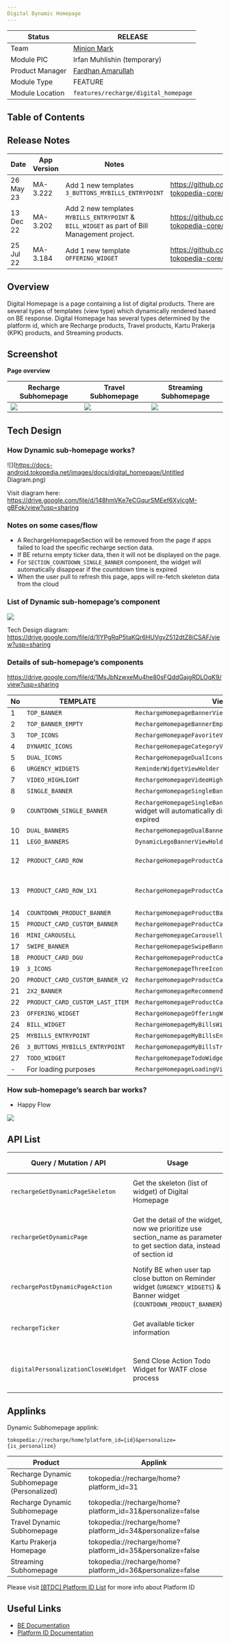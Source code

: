 ```yaml
---
Digital Dynamic Homepage
---
```

<!--left header table-->
| **Status** | <!--start status:GREEN-->RELEASE<!--end status--> |
| --- | --- |
| Team | [Minion Mark](https://tokopedia.atlassian.net/people/team/54372146-8afa-46e4-8de3-783c53a0cc3b) |
| Module PIC | Irfan Muhlishin (temporary) |
| Product Manager | [Fardhan Amarullah](https://tokopedia.atlassian.net/wiki/people/5e13b89c0242870e996f0490?ref=confluence)  |
| Module Type | <!--start status:YELLOW-->FEATURE<!--end status--> |
| Module Location | `features/recharge/digital_homepage` |

## Table of Contents

<!--toc-->

## Release Notes

<!--left header table-->
| **Date**  | **App Version** | Notes                                                                                        | PR                                                               |
|-----------|-----------------|----------------------------------------------------------------------------------------------|------------------------------------------------------------------|
| 26 May 23 | MA-3.222        | Add 1 new templates `3_BUTTONS_MYBILLS_ENTRYPOINT`                                           | <https://github.com/tokopedia/android-tokopedia-core/pull/33081> |
| 13 Dec 22 | MA-3.202        | Add 2 new templates `MYBILLS_ENTRYPOINT` & `BILL_WIDGET` as part of Bill Management project. | <https://github.com/tokopedia/android-tokopedia-core/pull/30695> |
| 25 Jul 22 | MA-3.184        | Add 1 new template `OFFERING_WIDGET`                                                         |  <https://github.com/tokopedia/android-tokopedia-core/pull/27369> |

## Overview

Digital Homepage is a page containing a list of digital products. There are several types of templates (view type) which dynamically rendered based on BE response. Digital Homepage has several types determined by the platform id, which are Recharge products, Travel products, Kartu Prakerja (KPK) products, and Streaming products.

## Screenshot

**Page overview**



| Recharge Subhomepage | Travel Subhomepage | Streaming Subhomepage |
| --- | --- | --- |
| ![](https://docs-android.tokopedia.net/images/docs/digital_homepage/Screenshot_20230111_085119.png)<br/> | ![](https://docs-android.tokopedia.net/images/docs/digital_homepage/Screenshot_20230111_085032.png)<br/> | ![](https://docs-android.tokopedia.net/images/docs/digital_homepage/Screenshot_20230111_085507.png)<br/> |

## Tech Design

### How Dynamic sub-homepage works?

![](https://docs-android.tokopedia.net/images/docs/digital_homepage/Untitled Diagram.png)

Visit diagram here: <https://drive.google.com/file/d/148hmVKe7eCGqurSMEef6XyIcgM-gBFok/view?usp=sharing> 

### **Notes on some cases/flow**

- A RechargeHomepageSection will be removed from the page if apps failed to load the specific recharge section data.
- If BE returns empty ticker data, then it will not be displayed on the page.
- For `SECTION_COUNTDOWN_SINGLE_BANNER` component, the widget will automatically disappear if the countdown time is expired
- When the user pull to refresh this page, apps will re-fetch skeleton data from the cloud

### List of Dynamic sub-homepage’s component

![](https://docs-android.tokopedia.net/images/docs/digital_homepage/image-20210112-045934.png)

Tech Design diagram: <https://drive.google.com/file/d/1IYPgRqP5taKQr6HUVgvZ512dtZ8iCSAF/view?usp=sharing> 

### Details of sub-homepage’s components

<https://drive.google.com/file/d/1MsJbNzwxeMu4he80sFQddGajgRDLOqK9/view?usp=sharing> 



| **No** | **TEMPLATE** | **ViewHolder** | **Screenshot** |
| --- | --- | --- | --- |
| 1 | `TOP_BANNER` | `RechargeHomepageBannerViewHolder` | ![](https://docs-android.tokopedia.net/images/docs/digital_homepage/image-20210520-100242.png)<br/> |
| 2 | `TOP_BANNER_EMPTY` | `RechargeHomepageBannerEmptyViewHolder` | ![](https://docs-android.tokopedia.net/images/docs/digital_homepage/image-20210520-100950.png)<br/> |
| 3 | `TOP_ICONS` | `RechargeHomepageFavoriteViewHolder` | ![](https://docs-android.tokopedia.net/images/docs/digital_homepage/image-20210520-093244.png)<br/> |
| 4 | `DYNAMIC_ICONS` | `RechargeHomepageCategoryViewHolder` | ![](https://docs-android.tokopedia.net/images/docs/digital_homepage/image-20210520-093256.png)<br/> |
| 5 | `DUAL_ICONS` | `RechargeHomepageDualIconsViewHolder` | ![](https://docs-android.tokopedia.net/images/docs/digital_homepage/image-20210520-093748.png)<br/> |
| 6 | `URGENCY_WIDGETS` | `ReminderWidgetViewHolder` | ![](https://docs-android.tokopedia.net/images/docs/digital_homepage/image-20210520-114955.png)<br/> |
| 7 | `VIDEO_HIGHLIGHT` | `RechargeHomepageVideoHighlightViewHolder` | ![](https://docs-android.tokopedia.net/images/docs/digital_homepage/image-20210520-102120.png)<br/> |
| 8 | `SINGLE_BANNER` | `RechargeHomepageSingleBannerViewHolder` | ![](https://docs-android.tokopedia.net/images/docs/digital_homepage/image-20210520-103143.png)<br/> |
| 9 | `COUNTDOWN_SINGLE_BANNER` | `RechargeHomepageSingleBannerViewHolder`notes: - the widget will automatically disappear if the countdown time is expired<br/> | ![](https://docs-android.tokopedia.net/images/docs/digital_homepage/image-20210520-103143.png)<br/> |
| 10 | `DUAL_BANNERS` | `RechargeHomepageDualBannerViewHolder` | ![](https://docs-android.tokopedia.net/images/docs/digital_homepage/image-20210520-103507.png)<br/> |
| 11 | `LEGO_BANNERS` | `DynamicLegoBannerViewHolder` | ![](https://docs-android.tokopedia.net/images/docs/digital_homepage/image-20210520-115450.png)<br/> |
| 12 | `PRODUCT_CARD_ROW` | `RechargeHomepageProductCardsViewHolder` | ![](https://docs-android.tokopedia.net/images/docs/digital_homepage/image-20210520-104103.png)<br/>New UI in v.3.131 above:![](https://docs-android.tokopedia.net/images/docs/digital_homepage/image-20210623-110014.png)<br/> |
| 13 | `PRODUCT_CARD_ROW_1X1` | `RechargeHomepageProductCardsViewHolder` | ![](https://docs-android.tokopedia.net/images/docs/digital_homepage/image-20210623-110034.png)<br/>using the same view holder with `PRODUCT_CARD_ROW` |
| 14 | `COUNTDOWN_PRODUCT_BANNER` | `RechargeHomepageProductBannerViewHolder` | ![](https://docs-android.tokopedia.net/images/docs/digital_homepage/image-20210520-105628.png)<br/> |
| 15 | `PRODUCT_CARD_CUSTOM_BANNER` | `RechargeHomepageProductCardCustomBannerViewHolder` | ![](https://docs-android.tokopedia.net/images/docs/digital_homepage/image-20210520-110848.png)<br/> |
| 16 | `MINI_CAROUSELL` | `RechargeHomepageCarousellViewHolder` | ![](https://docs-android.tokopedia.net/images/docs/digital_homepage/image-20210520-115830.png)<br/> |
| 17 | `SWIPE_BANNER` | `RechargeHomepageSwipeBannerViewHolder` | ![](https://docs-android.tokopedia.net/images/docs/digital_homepage/ScreenShot20230217at184109.png)<br/> |
| 18 | `PRODUCT_CARD_DGU` | `RechargeHomepageProductCardUnifyViewHolder` | ![](https://docs-android.tokopedia.net/images/docs/digital_homepage/ScreenShot20230217at184630.png)<br/> |
| 19 | `3_ICONS` | `RechargeHomepageThreeIconsViewHolder` | ![](https://docs-android.tokopedia.net/images/docs/digital_homepage/ScreenShot20230215at195224.png)<br/> |
| 20 | `PRODUCT_CARD_CUSTOM_BANNER_V2` | `RechargeHomepageProductCardCustomBannerV2ViewHolder` | ![](https://docs-android.tokopedia.net/images/docs/digital_homepage/ScreenShot20230215at195147.png)<br/> |
| 21 | `2X2_BANNER` | `RechargeHomepageRecommendationBannerViewHolder` | ![](https://docs-android.tokopedia.net/images/docs/digital_homepage/ScreenShot20230215at195251.png)<br/> |
| 22 | `PRODUCT_CARD_CUSTOM_LAST_ITEM` | `RechargeHomepageProductCardCustomLastItemViewHolder` | ![](https://docs-android.tokopedia.net/images/docs/digital_homepage/ScreenShot20230215at195112.png)<br/> |
| 23 | `OFFERING_WIDGET` | `RechargeHomepageOfferingWidgetViewHolder` | ![](https://docs-android.tokopedia.net/images/docs/digital_homepage/ScreenShot20230215at194747.png)<br/> |
| 24 | `BILL_WIDGET` | `RechargeHomepageMyBillsWidgetViewHolder` | ![](https://docs-android.tokopedia.net/images/docs/digital_homepage/ScreenShot20230215at194700.png)<br/> |
| 25 | `MYBILLS_ENTRYPOINT` | `RechargeHomepageMyBillsEntryPointWidgetViewHolder` | ![](https://docs-android.tokopedia.net/images/docs/digital_homepage/ScreenShot20230215at194645.png)<br/> |
| 26 | `3_BUTTONS_MYBILLS_ENTRYPOINT` | `RechargeHomepageMyBillsTripleEntryPointWidgetViewHolder` | ![](https://docs-android.tokopedia.net/images/docs/digital_homepage/ScreenShot20230522at125551.png)<br/> |
| 27 | `TODO_WIDGET`                   | `RechargeHomepageTodoWidgetViewHolder` | ![](https://docs-android.tokopedia.net/images/docs/digital_homepage/ScreenShotTodoWiget.png)<br/>   |  
| - | For loading purposes | `RechargeHomepageLoadingViewHolder` | ![](https://docs-android.tokopedia.net/images/docs/digital_homepage/image-20210520-115856.png)<br/> |

### How sub-homepage’s search bar works?

- Happy Flow

![](https://docs-android.tokopedia.net/images/docs/digital_homepage/image-20210520-083934.png)

## API List



| **Query / Mutation / API** | **Usage**                                                                                                                | **Triggered By**                             | **API Docs** |
| --- |--------------------------------------------------------------------------------------------------------------------------|----------------------------------------------| -- |
| `rechargeGetDynamicPageSkeleton` | Get the skeleton (list of widget) of Digital Homepage                                                                    | - Open page<br/>- Pull to refresh<br/>       | [[BTDC] Dynamic Page](/wiki/spaces/BT/pages/813827413) |
| `rechargeGetDynamicPage` | Get the detail of the widget, now we prioritize use section_name as parameter to get section data, instead of section id | Bind widget’s view holder for the first time |
| `rechargePostDynamicPageAction` | Notify BE when user tap close button on Reminder widget (`URGENCY_WIDGETS`) & Banner widget (`COUNTDOWN_PRODUCT_BANNER`) | Tap close button                             |
| `rechargeTicker` | Get available ticker information                                                                                         | - Open page<br/>- Pull to refresh<br/>       | [[BTDC] Recharge Ticker](/wiki/spaces/BT/pages/1282442521) |
| `digitalPersonalizationCloseWidget` | Send Close Action Todo Widget for WATF close process                                                                     | - Close Widget Todo Widget<br/>-             |   |

## Applinks

Dynamic Subhomepage applink: 

`tokopedia://recharge/home?platform_id={id}&personalize={is_personalize}`



| **Product** | **Applink** |
| --- | --- |
| Recharge Dynamic Subhomepage (Personalized) | tokopedia://recharge/home?platform\_id=31 |
| Recharge Dynamic Subhomepage | tokopedia://recharge/home?platform\_id=31&personalize=false |
| Travel Dynamic Subhomepage  | tokopedia://recharge/home?platform\_id=34&personalize=false |
| Kartu Prakerja Homepage  | tokopedia://recharge/home?platform\_id=35&personalize=false |
| Streaming Subhomepage | tokopedia://recharge/home?platform\_id=36&personalize=false |

Please visit [[BTDC] Platform ID List](/wiki/spaces/BT/pages/546013484) for more info about Platform ID 

## Useful Links

- [BE Documentation](/wiki/spaces/BT/pages/813827413)
- [Platform ID Documentation](/wiki/spaces/BT/pages/546013484)


